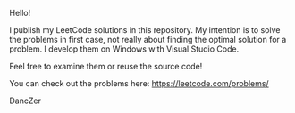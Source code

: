 Hello!

I publish my LeetCode solutions in this repository. My intention is to solve the problems in first case, not really about finding the optimal solution for a problem.
I develop them on Windows with Visual Studio Code.

Feel free to examine them or reuse the source code!

You can check out the problems here: https://leetcode.com/problems/

DancZer
